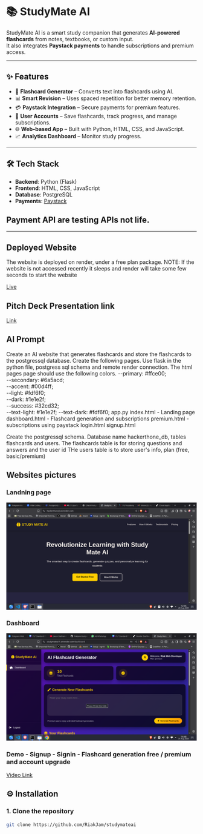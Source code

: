 # 📚 StudyMate AI  

StudyMate AI is a smart study companion that generates **AI-powered flashcards** from notes, textbooks, or custom input.  
It also integrates **Paystack payments** to handle subscriptions and premium access.  

---

## ✨ Features  

- 🧠 **Flashcard Generator** – Converts text into flashcards using AI.  
- 📊 **Smart Revision** – Uses spaced repetition for better memory retention.  
- 💳 **Paystack Integration** – Secure payments for premium features.  
- 🔐 **User Accounts** – Save flashcards, track progress, and manage subscriptions.  
- 🌐 **Web-based App** – Built with Python, HTML, CSS, and JavaScript.  
- 📈 **Analytics Dashboard** – Monitor study progress.  

---

## 🛠️ Tech Stack  

- **Backend**: Python (Flask)  
- **Frontend**: HTML, CSS, JavaScript  
- **Database**: PostgreSQL  
- **Payments**: [Paystack](https://paystack.com)  

## Payment API are testing APIs not life. 
---
## Deployed Website

The website is deployed on render, under a free plan package. 
NOTE: If the website is not accessed recently it sleeps and render will take some few seconds to start the website

[Live](https://studymateai-1.onrender.com/)

## Pitch Deck Presentation link

[Link](https://www.canva.com/design/DAGxoq9Coro/VGoQYJ03x6AZuZqDMuNuJg/edit?utm_content=DAGxoq9Coro&utm_campaign=designshare&utm_medium=link2&utm_source=sharebutton)

## AI Prompt
 Create an AI website that generates flashcards and store the flashcards to the postgressql database.
 Create the following pages. Use flask in the python file, postgress sql schema and remote render connection. The html pages page should use the following colors. 
  --primary: #ffce00;      
  --secondary: #6a5acd;    
  --accent: #00d4ff;       
  --light: #fdf6f0;        
  --dark: #1e1e2f;         
  --success: #32cd32;      
  --text-light: #1e1e2f;
  --text-dark: #fdf6f0;
 app.py
 index.html - Landing page
 dashboard.html - Flashcard generation and subscriptions
 premium.html - subscriptions using paystack
 login.html 
 signup.html

 Create the postgressql schema. Database name hackerthone_db, tables flashcards and users. 
 The flashcards table is for storing questions and answers and the user id
 THe users table is to store user's info, plan (free, basic/premium)

 


## Websites pictures

### Landning page
![alt text](studym.png)

### Dashboard
![alt text](Screenshot_20250831_144823.png)

### Demo - Signup - Signin - Flashcard generation free / premium and account upgrade 

[Video Link](https://www.canva.com/design/DAGxpDHhYqs/x1CcZ8LOXBarMD0w13ZbFg/edit?utm_content=DAGxpDHhYqs&utm_campaign=designshare&utm_medium=link2&utm_source=sharebutton)


## ⚙️ Installation  

### 1. Clone the repository  
```bash
git clone https://github.com/RiakJam/studymateai

